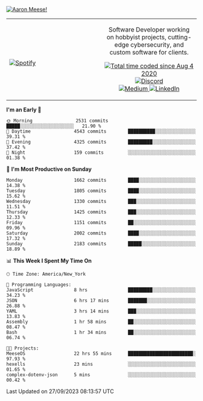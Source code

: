 [![Aaron Meese!](https://user-images.githubusercontent.com/17814535/88975338-a2aabf00-d27f-11ea-963f-8a19608716b4.png)](https://github.com/ajmeese7/readme-ascii "README ASCII")

<!-- Modified from project here: https://github.com/novatorem/novatorem -->
<table width="100%">
  <tr>
  <td width="50%">

&nbsp; <br> [![Spotify](https://ajmeese7.vercel.app/api/spotify)](https://open.spotify.com/user/ajmeese)

  </td>
  <td width="50%">
    <p align="center">
    Software Developer working on hobbyist projects, cutting-edge cybersecurity, and custom software for clients.
    </p>
    <p align="center">
      <a href="https://wakatime.com/@f726891d-3b02-46cd-9b60-e8c59f9e2b14">
        <img src="https://wakatime.com/badge/user/f726891d-3b02-46cd-9b60-e8c59f9e2b14.svg" alt="Total time coded since Aug 4 2020" title="WakaTime" />
      </a>
      <a href="http://link.aaronmeese.com/discord">
        <img src="https://img.shields.io/badge/discord-ajmeese7%234835-369?style=flat-square&logo=discord&logoColor=white&color=purple" alt="Discord" title="Discord">
      </a>
      <br />
      <a href="https://link.aaronmeese.com/medium">
        <img src="https://img.shields.io/badge/medium-ajmeese7-1DB954?style=flat-square&logo=medium&logoColor=white" alt="Medium" title="Medium">
      </a>
      <a href="https://link.aaronmeese.com/linkedin">
        <img src="https://img.shields.io/badge/linkedIn-aaronmeese-1DB954?style=flat-square&logo=linkedin&logoColor=white&color=blue" alt="LinkedIn" title="LinkedIn">
      </a>
    </p>
  </td>

</table>

[//]: <> (The `&nbsp;` is to have Aphelion take up more space)

<!--START_SECTION:waka-->
**I'm an Early 🐤** 

```text
🌞 Morning                2531 commits        █████░░░░░░░░░░░░░░░░░░░░   21.90 % 
🌆 Daytime                4543 commits        ██████████░░░░░░░░░░░░░░░   39.31 % 
🌃 Evening                4325 commits        █████████░░░░░░░░░░░░░░░░   37.42 % 
🌙 Night                  159 commits         ░░░░░░░░░░░░░░░░░░░░░░░░░   01.38 % 
```
📅 **I'm Most Productive on Sunday** 

```text
Monday                   1662 commits        ████░░░░░░░░░░░░░░░░░░░░░   14.38 % 
Tuesday                  1805 commits        ████░░░░░░░░░░░░░░░░░░░░░   15.62 % 
Wednesday                1330 commits        ███░░░░░░░░░░░░░░░░░░░░░░   11.51 % 
Thursday                 1425 commits        ███░░░░░░░░░░░░░░░░░░░░░░   12.33 % 
Friday                   1151 commits        ██░░░░░░░░░░░░░░░░░░░░░░░   09.96 % 
Saturday                 2002 commits        ████░░░░░░░░░░░░░░░░░░░░░   17.32 % 
Sunday                   2183 commits        █████░░░░░░░░░░░░░░░░░░░░   18.89 % 
```


📊 **This Week I Spent My Time On** 

```text
🕑︎ Time Zone: America/New_York

💬 Programming Languages: 
JavaScript               8 hrs               █████████░░░░░░░░░░░░░░░░   34.23 % 
JSON                     6 hrs 17 mins       ███████░░░░░░░░░░░░░░░░░░   26.88 % 
YAML                     3 hrs 14 mins       ███░░░░░░░░░░░░░░░░░░░░░░   13.83 % 
Assembly                 1 hr 58 mins        ██░░░░░░░░░░░░░░░░░░░░░░░   08.47 % 
Bash                     1 hr 34 mins        ██░░░░░░░░░░░░░░░░░░░░░░░   06.74 % 

🐱‍💻 Projects: 
MeeseOS                  22 hrs 55 mins      ████████████████████████░   97.93 % 
hexells                  23 mins             ░░░░░░░░░░░░░░░░░░░░░░░░░   01.65 % 
complex-dotenv-json      5 mins              ░░░░░░░░░░░░░░░░░░░░░░░░░   00.42 % 
```


 Last Updated on 27/09/2023 08:13:57 UTC
<!--END_SECTION:waka-->
